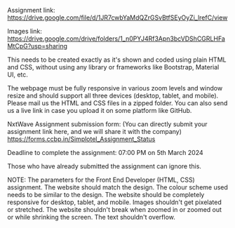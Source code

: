 Assignment link: https://drive.google.com/file/d/1JR7cwbYaMdQZrGSvBtfSEyOyZi_lrefC/view

Images link: https://drive.google.com/drive/folders/1_n0PYJ4Rf3Apn3bcVDShCGRLHFaMtCpG?usp=sharing


 This needs to be created exactly as it's shown and coded using plain HTML and CSS, without using any library or frameworks like Bootstrap, Material UI, etc.

The webpage must be fully responsive in various zoom levels and window resize and should support all three devices (desktop, tablet, and mobile).
Please mail us the HTML and CSS files in a zipped folder. You can also send us a live link in case you upload it on some platform like GitHub.

NxtWave Assignment submission form:  (You can directly submit your assignment link here, and we will share it with the company)
https://forms.ccbp.in/Simplotel_Assignment_Status

Deadline to complete the assignment: 07:00 PM on 5th March 2024

Those who have already submitted the assignment can ignore this.


NOTE: The parameters for the Front End Developer (HTML, CSS) assignment.
The website should match the design.
The colour scheme used needs to be similar to the design.
The website should be completely responsive for desktop, tablet, and mobile.
Images shouldn't get pixelated or stretched.
The website shouldn't break when zoomed in or zoomed out or while shrinking the screen.
The text shouldn't overflow.
